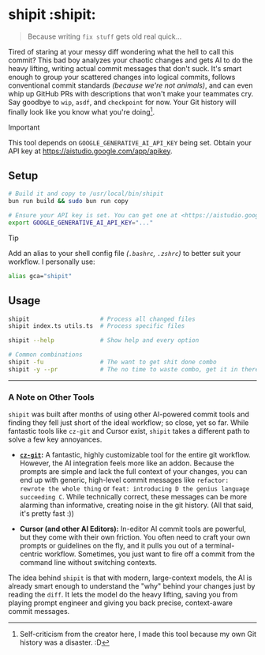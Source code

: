 # shipit :shipit:

> Because writing `fix stuff` gets old real quick...

Tired of staring at your messy diff wondering what the hell to call this commit? This bad boy analyzes your chaotic changes and gets AI to do the heavy lifting, writing actual commit messages that don't suck. It's smart enough to group your scattered changes into logical commits, follows conventional commit standards _(because we're not animals)_, and can even whip up GitHub PRs with descriptions that won't make your teammates cry. Say goodbye to `wip`, `asdf`, and `checkpoint` for now. Your Git history will finally look like you know what you're doing[^1].

[^1]: Self-criticism from the creator here, I made this tool because my own Git history was a disaster. :D

> [!IMPORTANT]
> This tool depends on `GOOGLE_GENERATIVE_AI_API_KEY` being set. Obtain your API key at <https://aistudio.google.com/app/apikey>.

## Setup

```bash
# Build it and copy to /usr/local/bin/shipit
bun run build && sudo bun run copy

# Ensure your API key is set. You can get one at <https://aistudio.google.com/app/apikey>.
export GOOGLE_GENERATIVE_AI_API_KEY="..."
```

> [!TIP]
> Add an alias to your shell config file _(`.bashrc`, `.zshrc`)_ to better suit your workflow. I personally use:
>
> ```bash
> alias gca="shipit"
> ```

## Usage

```bash
shipit                    # Process all changed files
shipit index.ts utils.ts  # Process specific files

shipit --help             # Show help and every option

# Common combinations
shipit -fu                # The want to get shit done combo
shipit -y --pr            # The no time to waste combo, get it in there
```

---

### A Note on Other Tools

`shipit` was built after months of using other AI-powered commit tools and finding they fell just short of the ideal workflow; so close, yet so far. While fantastic tools like `cz-git` and Cursor exist, `shipit` takes a different path to solve a few key annoyances.

-   **[`cz-git`](https://github.com/Zhengqbbb/cz-git):** A fantastic, highly customizable tool for the entire git workflow. However, the AI integration feels more like an addon. Because the prompts are simple and lack the full context of your changes, you can end up with generic, high-level commit messages like `refactor: rewrote the whole thing` or `feat: introducing D the genius language succeeding C`. While technically correct, these messages can be more alarming than informative, creating noise in the git history. (All that said, it's pretty fast :))

-   **Cursor (and other AI Editors):** In-editor AI commit tools are powerful, but they come with their own friction. You often need to craft your own prompts or guidelines on the fly, and it pulls you out of a terminal-centric workflow. Sometimes, you just want to fire off a commit from the command line without switching contexts.

The idea behind `shipit` is that with modern, large-context models, the AI is already smart enough to understand the "why" behind your changes just by reading the `diff`. It lets the model do the heavy lifting, saving you from playing prompt engineer and giving you back precise, context-aware commit messages.
